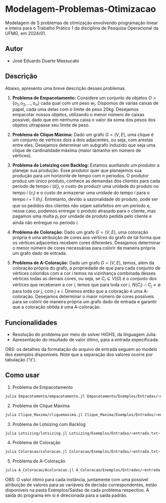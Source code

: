 # Modelagem-Problemas-Otimizacao
Modelagem de 5 problemas de otimização envolvendo programação linear e inteira para o Trabalho Prático 1 da disciplina de Pesquisa Operacional da UFMG, em 2024/01. 

## Autor
- José Eduardo Duarte Massucato

## Descrição
Abaixo, apresento uma breve descrição desses problemas.

1. **Problema de Empacotamento:** Considere um conjunto de objetos $O = {\{o_1, o_2, ..., o_n\}}$ cada qual com um peso $w_i$. Dispomos de várias caixas de papel, cada uma delas com o limite de peso 20kg. Desejamos empacotar nossos objetos, utilizando o menor número de caixas possível, dado que em nenhuma caixa o valor da soma dos pesos dos objetos ultrapasse seu limite de peso.

2. **Problema de Clique Máxima:** Dado um grafo $G = (V, E)$, uma clique é um conjunto de vértices dois a dois adjacentes, ou seja, com arestas entre eles. Desejamos determinar um subgrafo induzido que seja uma clique de cardinalidade máxima (maior tamanho em número de vértices).

3. **Problema de Lotsizing com Backlog:** Estamos auxiliando um produtor a planejar sua produção. Esse produtor quer que planejemos sua produção para um horizonte de tempo com $n$ períodos. O produtor produz um único produto, conhece as demandas dos clientes para cada período de tempo $i$ ($d_i$), o custo de produzir uma unidade do produto no tempo $i$ ($c_i$) e o custo de armazenar uma unidade do tempo $i$ para o tempo $i + 1$ ($h_i$). Entretanto, devido a sazonalidade do produto, pode ser que os pedidos dos clientes não sejam satisfeitos em um período e, nesse caso, podemos entregar o produto atrasado para o cliente, mas pagamos uma multa $p_i$ por unidade de produto pedida pelo cliente e ainda não entregue no período $i$.

4. **Problema de Coloração:** Dado um grafo $G = (V, E)$, uma coloração própria é uma atribuição de cores aos vértices do grafo de tal forma que os vértices adjacentes recebem cores diferentes. Desejamos determinar o menor número de cores necessárias para colorir de maneira própria um grafo dado de entrada.

5. **Problema de A-Coloração:** Dado um grafo $G = (V, E)$, temos, além da coloração própria do grafo, a propriedade de que para cada conjunto de vértices coloridos com a cor $i$ temos na vizinhança combinada desses vértices todas as demais cores, ou seja, se $C_i \subseteq V(G)$ é o conjunto dos vértices que receberam a cor $i$, temos que para toda cor $i$, $N(C_i) \cap C_j \neq \emptyset$ para toda cor $j$, com $j \neq i$. Diremos então que a coloração é uma A-coloração. Desejamos determinar o maior número de cores possíveis para se colorir de maneira própria um grafo dado de entrada e garantir que a coloração obtida é uma A-coloração.

## Funcionalidades
- Resolução do problema por meio do solver HiGHS, da linguagem Julia.
- Apresentação do resultado de valor ótimo, para a entrada especificada.

OBS: os detalhes da formatação do arquivo de entrada seguem ao modelo dos exemplos disponíveis. Note que a separação dos valores ocorre por tabulação ('\t').

## Como usar
1. Problema de Empacotamento
```bash
julia Empacotamento/empacotamento.jl Empacotamento/Exemplos/Entradas/<entrada.txt>
```

2. Problema de Clique Máxima
```bash
julia Clique_Maxima/cliquemaxima.jl Clique_Maxima/Exemplos/Entradas/<entrada.txt>
```

3. Problema de Lotsizing com Backlog
```bash
julia Lotsizing/lotsizing.jl Lotsizing/Exemplos/Entradas/<entrada.txt>
```

4. Problema de Coloração
```bash
julia Coloracao/coloracao.jl Coloracao/Exemplos/Entradas/<entrada.txt>
```

5. Problema de A-Coloração
```bash
julia A_Coloracao/Acoloracao.jl A_Coloracao/Exemplos/Entradas/<entrada.txt>
```

OBS: O valor ótimo para cada instância, juntamente com uma possível atribuição de valores para as variáveis de decisão correspondentes, estão disponíveis na pasta Exemplos/Saidas de cada problema respectivo. A saída do programa em si é direcionada para a saída padrão.
